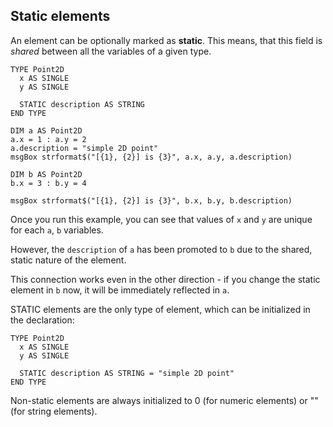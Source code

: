 ## Static elements
An element can be optionally marked as **static**. This means, that this field is *shared* between all the variables of a given type.

```thinbasic
TYPE Point2D
  x AS SINGLE
  y AS SINGLE
  
  STATIC description AS STRING
END TYPE

DIM a AS Point2D
a.x = 1 : a.y = 2
a.description = "simple 2D point"
msgBox strformat$("[{1}, {2}] is {3}", a.x, a.y, a.description)

DIM b AS Point2D
b.x = 3 : b.y = 4

msgBox strformat$("[{1}, {2}] is {3}", b.x, b.y, b.description)
```

Once you run this example, you can see that values of `x` and `y` are unique for each `a`, `b` variables.

However, the `description` of `a` has been promoted to `b` due to the shared, static nature of the element.

This connection works even in the other direction - if you change the static element in `b` now, it will be immediately reflected in `a`.

STATIC elements are the only type of element, which can be initialized in the declaration:
```thinbasic
TYPE Point2D
  x AS SINGLE
  y AS SINGLE
  
  STATIC description AS STRING = "simple 2D point"
END TYPE
```

Non-static elements are always initialized to 0 (for numeric elements) or "" (for string elements).
